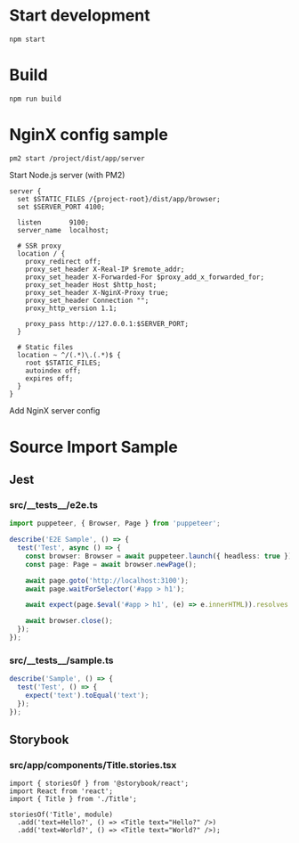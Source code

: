 # Start development

```bash
npm start
```

# Build

```bash
npm run build
```

# NginX config sample

```bash
pm2 start /project/dist/app/server
```

Start Node.js server (with PM2) 

```
server {
  set $STATIC_FILES /{project-root}/dist/app/browser;
  set $SERVER_PORT 4100;

  listen       9100;
  server_name  localhost;

  # SSR proxy
  location / {
    proxy_redirect off;
    proxy_set_header X-Real-IP $remote_addr;
    proxy_set_header X-Forwarded-For $proxy_add_x_forwarded_for;
    proxy_set_header Host $http_host;
    proxy_set_header X-NginX-Proxy true;
    proxy_set_header Connection "";
    proxy_http_version 1.1;

    proxy_pass http://127.0.0.1:$SERVER_PORT;
  }

  # Static files
  location ~ ^/(.*)\.(.*)$ {
    root $STATIC_FILES;
    autoindex off;
    expires off;
  }
}
```

Add NginX server config

# Source Import Sample

## Jest 
<!-- import src/__tests__/*.{js,jsx,ts,tsx} --title-tag h3 -->

### src/\_\_tests\_\_/e2e.ts


```ts
import puppeteer, { Browser, Page } from 'puppeteer';

describe('E2E Sample', () => {
  test('Test', async () => {
    const browser: Browser = await puppeteer.launch({ headless: true });
    const page: Page = await browser.newPage();

    await page.goto('http://localhost:3100');
    await page.waitForSelector('#app > h1');

    await expect(page.$eval('#app > h1', (e) => e.innerHTML)).resolves.toEqual('SERVER VALUE');

    await browser.close();
  });
});

```


### src/\_\_tests\_\_/sample.ts


```ts
describe('Sample', () => {
  test('Test', () => {
    expect('text').toEqual('text');
  });
});

```

<!-- importend -->

<!-- import src/**/*.test.{js,jsx,ts,tsx} --title-tag h3 -->
<!-- importend -->

## Storybook
<!-- import src/**/*.stories.{js,jsx,ts,tsx} --title-tag h3 -->

### src/app/components/Title.stories.tsx


```tsx
import { storiesOf } from '@storybook/react';
import React from 'react';
import { Title } from './Title';

storiesOf('Title', module)
  .add('text=Hello?', () => <Title text="Hello?" />)
  .add('text=World?', () => <Title text="World?" />);

```

<!-- importend -->